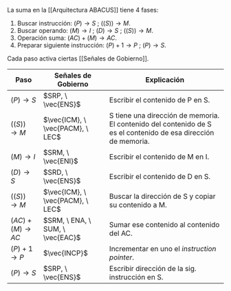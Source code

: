 La suma en la [[Arquitectura ABACUS]] tiene 4 fases:

1. Buscar instrucción: $(P) \to S \ ; \ ((S)) \to M$.
2. Buscar operando: $(M) \to I \ ; \ (D) \to S \ ; \ ((S)) \to M$.
3. Operación suma: $(AC) + (M) \to AC$.
4. Preparar siguiente instrucción: $(P) + 1 \to P \ ; \ (P) \to S$.

Cada paso activa ciertas [[Señales de Gobierno]].


| Paso                | Señales de Gobierno              | Explicación                                                                                                    |
| ------------------- | -------------------------------- | -------------------------------------------------------------------------------------------------------------- |
| $(P) \to S$         | $SRP, \ \vec{ENS}$               | Escribir el contenido de P en S.                                                                               |
| $((S)) \to M$       | $\vec{ICM}, \ \vec{PACM}, \ LEC$ | S tiene una dirección de memoria. El contenido del contenido de S es el contenido de esa dirección de memoria. |
| $(M) \to I$         | $SRM, \ \vec{ENI}$               | Escribir el contenido de M en I.                                                                               |
| $(D) \to S$         | $SRD, \ \vec{ENS}$               | Escribir el contenido de D en S.                                                                               |
| $((S)) \to M$       | $\vec{ICM}, \ \vec{PACM}, \ LEC$ | Buscar la dirección de S y copiar su contenido a M.                                                            |
| $(AC) + (M) \to AC$ | $SRM, \ ENA, \ SUM, \ \vec{EAC}$ | Sumar ese contenido al contenido del AC.                                                                       |
| $(P) + 1 \to P$     | $\vec{INCP}$                     | Incrementar en uno el *instruction pointer*.                                                                   |
| $(P) \to S$         | $SRP, \ \vec{ENS}$               | Escribir dirección de la sig. instrucción en S.                                                                |
